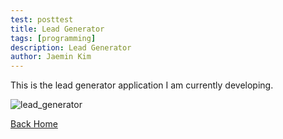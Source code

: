 ```yaml
---
test: posttest
title: Lead Generator
tags: [programming]
description: Lead Generator
author: Jaemin Kim
---
```


This is the lead generator application I am currently developing.

![lead_generator](images/lead_generator.png)



[Back Home](https://jaemnkm.github.io/jekyll-now/)
